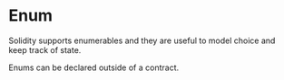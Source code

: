 # Enum

Solidity supports enumerables and they are useful to model choice and keep track of state.

Enums can be declared outside of a contract.
